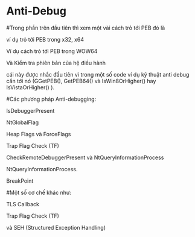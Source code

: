 # Anti-Debug
#Trong phần trên đầu tiên thì xem một vài cách trỏ tới PEB đó là 

ví dụ trỏ tới PEB trong x32, x64

Ví dụ cách trỏ tới PEB trong WOW64

Và Kiểm tra phiên bản của hệ điều hành

cái này được nhắc đầu tiên vì trong một số code ví dụ kỹ thuật anti debug cần tới nó (GGetPEB(), GetPEB64() và IsWin8OrHigher() hay IsVistaOrHigher() ).

#Các phương pháp Anti-debugging:

IsDebuggerPresent

NtGlobalFlag

Heap Flags và ForceFlags

Trap Flag Check (TF)

CheckRemoteDebuggerPresent và NtQueryInformationProcess

NtQueryInformationProcess.

BreakPoint

#Một số cơ chế khác như:

TLS Callback

Trap Flag Check (TF)

và SEH (Structured Exception Handling)
